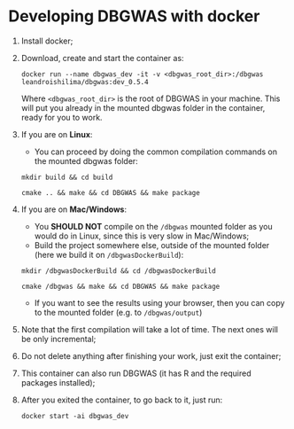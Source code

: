 # Developing DBGWAS with docker

1. Install docker;
2. Download, create and start the container as:

	`docker run --name dbgwas_dev -it -v <dbgwas_root_dir>:/dbgwas leandroishilima/dbgwas:dev_0.5.4`

	Where `<dbgwas_root_dir>` is the root of DBGWAS in your machine. This will put you already in the mounted dbgwas folder in the container, ready for you to work.

3. If you are on **Linux**:
	* You can proceed by doing the common compilation commands on the mounted dbgwas folder:

	`mkdir build && cd build`

	`cmake .. && make && cd DBGWAS && make package`

3. If you are on **Mac/Windows**:
	* You **SHOULD NOT** compile on the `/dbgwas` mounted folder as you would do in Linux, since this is very slow in Mac/Windows;
	* Build the project somewhere else, outside of the mounted folder (here we build it on `/dbgwasDockerBuild`):

	`mkdir /dbgwasDockerBuild && cd /dbgwasDockerBuild`

	`cmake /dbgwas && make && cd DBGWAS && make package`

	* If you want to see the results using your browser, then you can copy to the mounted folder (e.g. to `/dbgwas/output`)

4. Note that the first compilation will take a lot of time. The next ones will be only incremental;
5. Do not delete anything after finishing your work, just exit the container;
6. This container can also run DBGWAS (it has R and the required packages installed);
7. After you exited the container, to go back to it, just run:

	`docker start -ai dbgwas_dev`